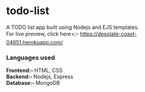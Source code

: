 # todo-list
A TODO list app built using Nodejs and EJS templates.\
For live preview, click here :point_right: https://desolate-coast-04651.herokuapp.com/
### Languages used
<b>Frontend:- </b> HTML, CSS\
<b>Backend:- </b> Nodejs, Express\
<b> Database:- </b> MongoDB
